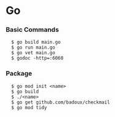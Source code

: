 # Go

### Basic Commands
```
  $ go build main.go
  $ go run main.go
  $ go vet main.go
  $ godoc -http=:6060  
```

### Package
```
  $ go mod init <name>
  $ go build
  $ ./<name>
  $ go get github.com/badoux/checkmail
  $ go mod tidy
```